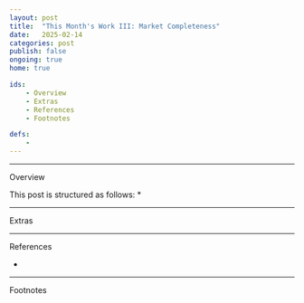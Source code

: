 ```yaml
---
layout: post
title:  "This Month's Work III: Market Completeness"
date:   2025-02-14
categories: post
publish: false
ongoing: true
home: true

ids:
    - Overview
    - Extras
    - References
    - Footnotes

defs:
    - 
---
```


<hr id = "Overview">
<div class = "nav-block"><div class = "side">Overview</div></div>

This post is structured as follows:
* 



<hr id = "Extras">
<div class = "nav-block"><div class = "side">Extras</div></div>



<hr id = "References">
<div class = "nav-block"><div class = "side">References</div></div>

* 
<hr id = "Footnotes">
<div class = "nav-block"><div class = "side">Footnotes</div></div>